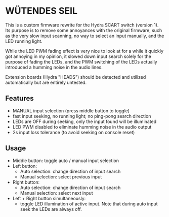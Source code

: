 # WÜTENDES SEIL #

This is a custom firmware rewrite for the Hydra SCART switch (version 1).
Its purpose is to remove some annoyances with the original firmware, such as
the very slow input scanning, no way to select an input manually, and the LED
running light.

While the LED PWM fading effect is very nice to look at for a while
it quickly got annoying in my opinion, it slowed down input search solely
for the purpose of fading the LEDs, and the PWM switching of the
LEDs actually introduced a humming noise in the audio lines.

Extension boards (Hydra "HEADS") should be detected and utilized automatically
but are entirely untested.

## Features ##

* MANUAL input selection (press middle button to toggle)
* fast input seeking, no running light; no ping-pong search direction
* LEDs are OFF during seeking, only the input found will be illuminated
* LED PWM disabled to eliminate humming noise in the audio output
* 2s input loss tolerance (to avoid seeking on console reset)

## Usage ##

* Middle button: toggle auto / manual input selection
* Left button:
  * Auto selection: change direction of input search
  * Manual selection: select previous input
* Right button:
  * Auto selection: change direction of input search
  * Manual selection: select next input
* Left + Right button simultaneously:
  * toggle LED illumination of active input. Note that during auto
    input seek the LEDs are always off.
